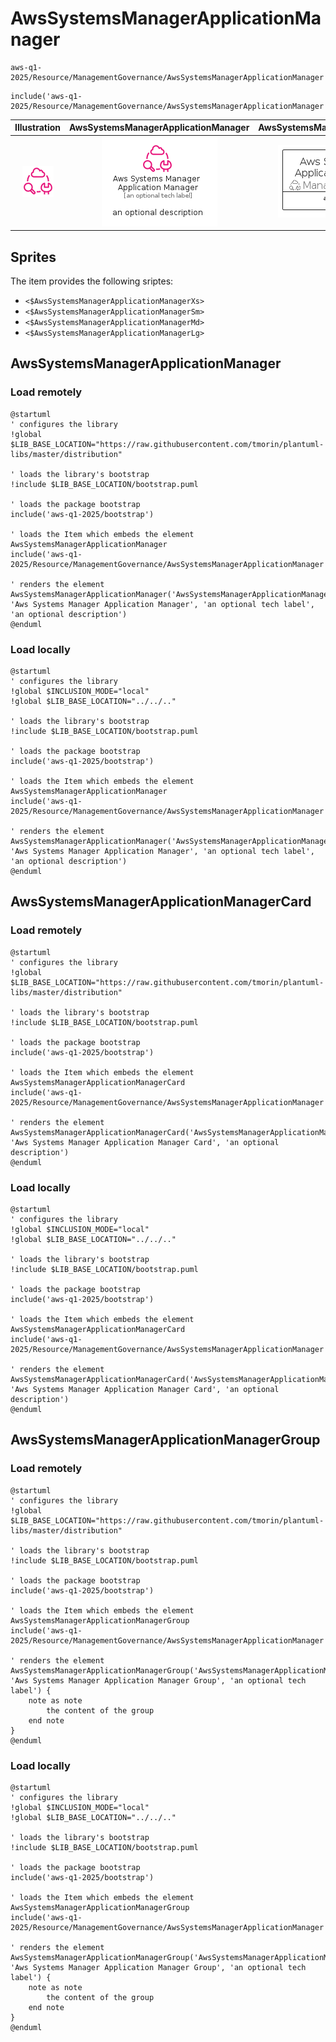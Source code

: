 # AwsSystemsManagerApplicationManager


```text
aws-q1-2025/Resource/ManagementGovernance/AwsSystemsManagerApplicationManager
```

```text
include('aws-q1-2025/Resource/ManagementGovernance/AwsSystemsManagerApplicationManager')
```



| Illustration | AwsSystemsManagerApplicationManager | AwsSystemsManagerApplicationManagerCard | AwsSystemsManagerApplicationManagerGroup |
| :---: | :---: | :---: | :---: |
| ![illustration for Illustration](../../../aws-q1-2025/Resource/ManagementGovernance/AwsSystemsManagerApplicationManager.png) | ![illustration for AwsSystemsManagerApplicationManager](../../../aws-q1-2025/Resource/ManagementGovernance/AwsSystemsManagerApplicationManager.Local.png) | ![illustration for AwsSystemsManagerApplicationManagerCard](../../../aws-q1-2025/Resource/ManagementGovernance/AwsSystemsManagerApplicationManagerCard.Local.png) | ![illustration for AwsSystemsManagerApplicationManagerGroup](../../../aws-q1-2025/Resource/ManagementGovernance/AwsSystemsManagerApplicationManagerGroup.Local.png) |



## Sprites
The item provides the following sriptes:

- `<$AwsSystemsManagerApplicationManagerXs>`
- `<$AwsSystemsManagerApplicationManagerSm>`
- `<$AwsSystemsManagerApplicationManagerMd>`
- `<$AwsSystemsManagerApplicationManagerLg>`





## AwsSystemsManagerApplicationManager

### Load remotely
```plantuml
@startuml
' configures the library
!global $LIB_BASE_LOCATION="https://raw.githubusercontent.com/tmorin/plantuml-libs/master/distribution"

' loads the library's bootstrap
!include $LIB_BASE_LOCATION/bootstrap.puml

' loads the package bootstrap
include('aws-q1-2025/bootstrap')

' loads the Item which embeds the element AwsSystemsManagerApplicationManager
include('aws-q1-2025/Resource/ManagementGovernance/AwsSystemsManagerApplicationManager')

' renders the element
AwsSystemsManagerApplicationManager('AwsSystemsManagerApplicationManager', 'Aws Systems Manager Application Manager', 'an optional tech label', 'an optional description')
@enduml
```

### Load locally
```plantuml
@startuml
' configures the library
!global $INCLUSION_MODE="local"
!global $LIB_BASE_LOCATION="../../.."

' loads the library's bootstrap
!include $LIB_BASE_LOCATION/bootstrap.puml

' loads the package bootstrap
include('aws-q1-2025/bootstrap')

' loads the Item which embeds the element AwsSystemsManagerApplicationManager
include('aws-q1-2025/Resource/ManagementGovernance/AwsSystemsManagerApplicationManager')

' renders the element
AwsSystemsManagerApplicationManager('AwsSystemsManagerApplicationManager', 'Aws Systems Manager Application Manager', 'an optional tech label', 'an optional description')
@enduml
```

## AwsSystemsManagerApplicationManagerCard

### Load remotely
```plantuml
@startuml
' configures the library
!global $LIB_BASE_LOCATION="https://raw.githubusercontent.com/tmorin/plantuml-libs/master/distribution"

' loads the library's bootstrap
!include $LIB_BASE_LOCATION/bootstrap.puml

' loads the package bootstrap
include('aws-q1-2025/bootstrap')

' loads the Item which embeds the element AwsSystemsManagerApplicationManagerCard
include('aws-q1-2025/Resource/ManagementGovernance/AwsSystemsManagerApplicationManager')

' renders the element
AwsSystemsManagerApplicationManagerCard('AwsSystemsManagerApplicationManagerCard', 'Aws Systems Manager Application Manager Card', 'an optional description')
@enduml
```

### Load locally
```plantuml
@startuml
' configures the library
!global $INCLUSION_MODE="local"
!global $LIB_BASE_LOCATION="../../.."

' loads the library's bootstrap
!include $LIB_BASE_LOCATION/bootstrap.puml

' loads the package bootstrap
include('aws-q1-2025/bootstrap')

' loads the Item which embeds the element AwsSystemsManagerApplicationManagerCard
include('aws-q1-2025/Resource/ManagementGovernance/AwsSystemsManagerApplicationManager')

' renders the element
AwsSystemsManagerApplicationManagerCard('AwsSystemsManagerApplicationManagerCard', 'Aws Systems Manager Application Manager Card', 'an optional description')
@enduml
```

## AwsSystemsManagerApplicationManagerGroup

### Load remotely
```plantuml
@startuml
' configures the library
!global $LIB_BASE_LOCATION="https://raw.githubusercontent.com/tmorin/plantuml-libs/master/distribution"

' loads the library's bootstrap
!include $LIB_BASE_LOCATION/bootstrap.puml

' loads the package bootstrap
include('aws-q1-2025/bootstrap')

' loads the Item which embeds the element AwsSystemsManagerApplicationManagerGroup
include('aws-q1-2025/Resource/ManagementGovernance/AwsSystemsManagerApplicationManager')

' renders the element
AwsSystemsManagerApplicationManagerGroup('AwsSystemsManagerApplicationManagerGroup', 'Aws Systems Manager Application Manager Group', 'an optional tech label') {
    note as note
        the content of the group
    end note
}
@enduml
```

### Load locally
```plantuml
@startuml
' configures the library
!global $INCLUSION_MODE="local"
!global $LIB_BASE_LOCATION="../../.."

' loads the library's bootstrap
!include $LIB_BASE_LOCATION/bootstrap.puml

' loads the package bootstrap
include('aws-q1-2025/bootstrap')

' loads the Item which embeds the element AwsSystemsManagerApplicationManagerGroup
include('aws-q1-2025/Resource/ManagementGovernance/AwsSystemsManagerApplicationManager')

' renders the element
AwsSystemsManagerApplicationManagerGroup('AwsSystemsManagerApplicationManagerGroup', 'Aws Systems Manager Application Manager Group', 'an optional tech label') {
    note as note
        the content of the group
    end note
}
@enduml
```

